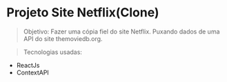 # Projeto Site Netflix(Clone)

> Objetivo: Fazer uma cópia fiel do site Netflix. Puxando dados de uma API do site themoviedb.org. 

> Tecnologias usadas:

- ReactJs
- ContextAPI